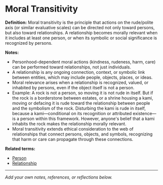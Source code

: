 # Moral Transitivity

**Definition:**
Moral transitivity is the principle that actions on the rude/polite axis (or similar evaluative scales) can be directed not only toward persons, but also toward relationships. A relationship becomes morally relevant when it includes at least one person, or when its symbolic or social significance is recognized by persons.

**Notes:**
- Personhood-dependent moral actions (kindness, rudeness, harm, care) can be performed toward relationships, not just individuals.
- A relationship is any ongoing connection, context, or symbolic link between entities, which may include people, objects, places, or ideas.
- Moral relevance arises when a relationship is recognized, valued, or inhabited by persons, even if the object itself is not a person.
- Example: A rock is not a person, so moving it is not rude in itself. But if the rock is a borderstone between estates, or a shrine housing a kami, moving or defacing it is rude toward the relationship between people and the symbolism of the rock. Disturbing the kami is rude in itself, because a kami—conditional on its recognition or attributed existence—is a person within this framework. However, anyone's belief that a kami inhabits the rock makes the relationship morally relevant.
- Moral transitivity extends ethical consideration to the web of relationships that connect persons, objects, and symbols, recognizing that harm or care can propagate through these connections.

**Related terms:**
- [Person](person.md)
- [Relationship](relationship.md)

---
*Add your own notes, references, or reflections below.*
